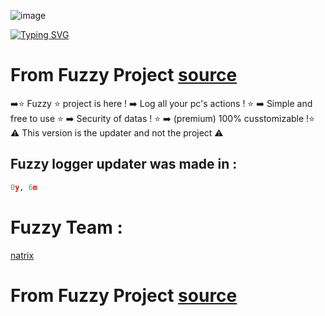![image](https://user-images.githubusercontent.com/88579983/148086091-d0050d4c-2dc6-4729-bafd-aa7e183a96d9.png)

 [![Typing SVG](https://readme-typing-svg.herokuapp.com?color=00d6f7&lines=Fuzzy+Project+Updater)](https://git.io/typing-svg)
# From Fuzzy Project [source](https://github.com/natrixdev/fuzzy-logger)

➡️⭐ Fuzzy ⭐ project is here ! 
➡️ Log all your pc's actions ! ⭐
➡️ Simple and free to use ⭐
➡️ Security of datas ! ⭐
➡️ (premium) 100% cusstomizable !⭐
⚠️ This version is the updater and not the project ⚠️


## Fuzzy logger updater was made in :
```PYTHON
0y, 6m
```

# Fuzzy Team :
[natrix](https://github.com/natrixdev)

# From Fuzzy Project [source](https://github.com/natrixdev/fuzzy-logger)


